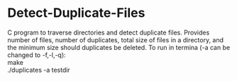 # Detect-Duplicate-Files
C program to traverse directories and detect duplicate files. Provides number of files, number of duplicates, total size of files in a directory, and the minimum size should duplicates be deleted. 
To run in termina (-a can be changed to -f,-l,-q):  
make  
./duplicates -a testdir  
